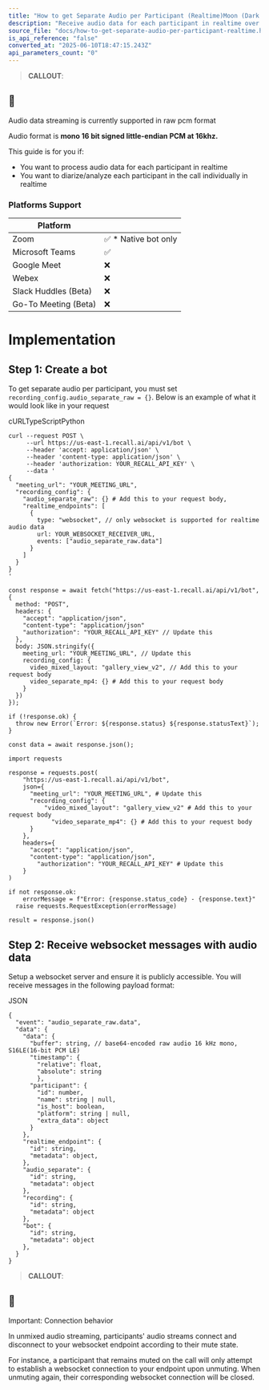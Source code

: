 ```yaml
---
title: "How to get Separate Audio per Participant (Realtime)Moon (Dark Mode)Sun (Light Mode)"
description: "Receive audio data for each participant in realtime over websocket"
source_file: "docs/how-to-get-separate-audio-per-participant-realtime.html"
is_api_reference: "false"
converted_at: "2025-06-10T18:47:15.243Z"
api_parameters_count: "0"
---
```

> **CALLOUT**:

## 📘

Audio data streaming is currently supported in raw pcm format

Audio format is **mono 16 bit signed little-endian PCM at 16khz.**

This guide is for you if:
- You want to process audio data for each participant in realtime
- You want to diarize/analyze each participant in the call individually in realtime

### Platforms Support

[](#platforms-support)

| Platform |  |
| --- | --- |
| Zoom | ✅ * Native bot only |
| Microsoft Teams | ✅ |
| Google Meet | ❌ |
| Webex | ❌ |
| Slack Huddles (Beta) | ❌ |
| Go-To Meeting (Beta) | ❌ |

# Implementation

[](#implementation)

## Step 1: Create a bot

[](#step-1-create-a-bot)

To get separate audio per participant, you must set `recording_config.audio_separate_raw = {}`. Below is an example of what it would look like in your request

cURLTypeScriptPython

```
curl --request POST \
     --url https://us-east-1.recall.ai/api/v1/bot \
     --header 'accept: application/json' \
     --header 'content-type: application/json' \
     --header 'authorization: YOUR_RECALL_API_KEY' \
     --data '
{
  "meeting_url": "YOUR_MEETING_URL",
  "recording_config": {
    "audio_separate_raw": {} # Add this to your request body,
    "realtime_endpoints": [
      {
      	type: "websocket", // only websocket is supported for realtime audio data
        url: YOUR_WEBSOCKET_RECEIVER_URL,
        events: ["audio_separate_raw.data"]
      }
    ]
  }
}
'

```

```
const response = await fetch("https://us-east-1.recall.ai/api/v1/bot", {
  method: "POST",
  headers: {
    "accept": "application/json",
    "content-type": "application/json"
    "authorization": "YOUR_RECALL_API_KEY" // Update this
  },
  body: JSON.stringify({
    meeting_url: "YOUR_MEETING_URL", // Update this
    recording_config: {
      video_mixed_layout: "gallery_view_v2", // Add this to your request body
      video_separate_mp4: {} # Add this to your request body
    }
  })
});

if (!response.ok) {
  throw new Error(`Error: ${response.status} ${response.statusText}`);
}

const data = await response.json();

```

```
import requests

response = requests.post(
    "https://us-east-1.recall.ai/api/v1/bot",
    json={
      "meeting_url": "YOUR_MEETING_URL", # Update this
      "recording_config": {
	      "video_mixed_layout": "gallery_view_v2" # Add this to your request body
		    "video_separate_mp4": {} # Add this to your request body
      }
    },
    headers={
      "accept": "application/json",
      "content-type": "application/json",
    	"authorization": "YOUR_RECALL_API_KEY" # Update this
    }
)

if not response.ok:
 	errorMessage = f"Error: {response.status_code} - {response.text}"
  raise requests.RequestException(errorMessage)

result = response.json()

```

## Step 2: Receive websocket messages with audio data

[](#step-2-receive-websocket-messages-with-audio-data)

Setup a websocket server and ensure it is publicly accessible. You will receive messages in the following payload format:

JSON

```
{
  "event": "audio_separate_raw.data",
  "data": {
    "data": {
      "buffer": string, // base64-encoded raw audio 16 kHz mono, S16LE(16-bit PCM LE)
      "timestamp": {
      	"relative": float,
        "absolute": string
    	},
      "participant": {
      	"id": number,
      	"name": string | null,
        "is_host": boolean,
        "platform": string | null,
        "extra_data": object
      }
    },
    "realtime_endpoint": {
      "id": string,
      "metadata": object,
    },
    "audio_separate": {
      "id": string,
      "metadata": object
    },
    "recording": {
      "id": string,
      "metadata": object
    },
    "bot": {
      "id": string,
      "metadata": object
    },
  }
}

```

> **CALLOUT**:

## 📘

Important: Connection behavior

In unmixed audio streaming, participants' audio streams connect and disconnect to your websocket endpoint according to their mute state.

For instance, a participant that remains muted on the call will only attempt to establish a websocket connection to your endpoint upon unmuting. When unmuting again, their corresponding websocket connection will be closed.
